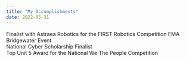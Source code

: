 ```yaml
---
title: "My Accomplishments"
date: 2022-05-31
---
```

Finalist with Astraea Robotics for the FIRST Robotics Competition FMA Bridgewater Event  
National Cyber Scholarship Finalist  
Top Unit 5 Award for the National We The People Competition  
